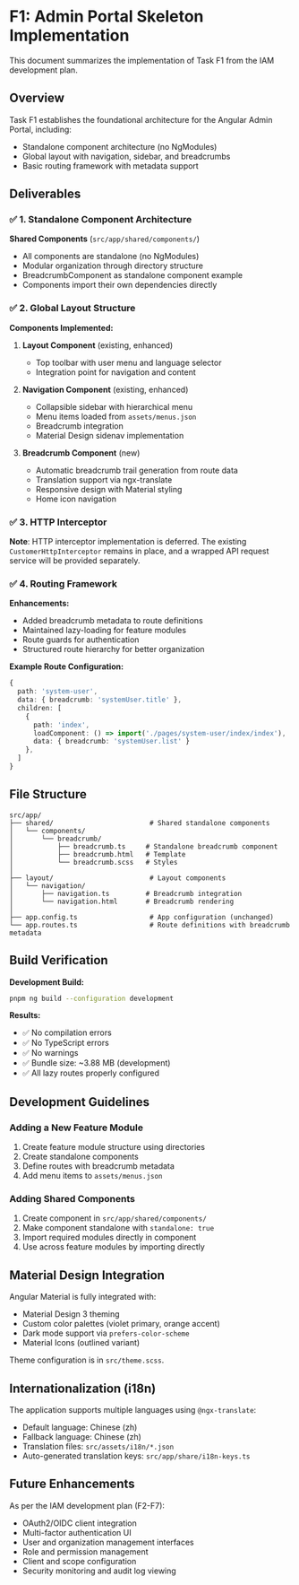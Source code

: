 # F1: Admin Portal Skeleton Implementation

This document summarizes the implementation of Task F1 from the IAM development plan.

## Overview

Task F1 establishes the foundational architecture for the Angular Admin Portal, including:
- Standalone component architecture (no NgModules)
- Global layout with navigation, sidebar, and breadcrumbs
- Basic routing framework with metadata support

## Deliverables

### ✅ 1. Standalone Component Architecture

**Shared Components** (`src/app/shared/components/`)
- All components are standalone (no NgModules)
- Modular organization through directory structure
- BreadcrumbComponent as standalone component example
- Components import their own dependencies directly

### ✅ 2. Global Layout Structure

**Components Implemented:**

1. **Layout Component** (existing, enhanced)
   - Top toolbar with user menu and language selector
   - Integration point for navigation and content

2. **Navigation Component** (existing, enhanced)
   - Collapsible sidebar with hierarchical menu
   - Menu items loaded from `assets/menus.json`
   - Breadcrumb integration
   - Material Design sidenav implementation

3. **Breadcrumb Component** (new)
   - Automatic breadcrumb trail generation from route data
   - Translation support via ngx-translate
   - Responsive design with Material styling
   - Home icon navigation

### ✅ 3. HTTP Interceptor

**Note**: HTTP interceptor implementation is deferred. The existing `CustomerHttpInterceptor` remains in place, and a wrapped API request service will be provided separately.

### ✅ 4. Routing Framework

**Enhancements:**
- Added breadcrumb metadata to route definitions
- Maintained lazy-loading for feature modules
- Route guards for authentication
- Structured route hierarchy for better organization

**Example Route Configuration:**
```typescript
{
  path: 'system-user',
  data: { breadcrumb: 'systemUser.title' },
  children: [
    { 
      path: 'index', 
      loadComponent: () => import('./pages/system-user/index/index'),
      data: { breadcrumb: 'systemUser.list' }
    },
  ]
}
```

## File Structure

```
src/app/
├── shared/                        # Shared standalone components
│   └── components/
│       └── breadcrumb/
│           ├── breadcrumb.ts     # Standalone breadcrumb component
│           ├── breadcrumb.html   # Template
│           └── breadcrumb.scss   # Styles
│
├── layout/                        # Layout components
│   └── navigation/
│       ├── navigation.ts         # Breadcrumb integration
│       └── navigation.html       # Breadcrumb rendering
│
├── app.config.ts                  # App configuration (unchanged)
└── app.routes.ts                  # Route definitions with breadcrumb metadata
```

## Build Verification

**Development Build:**
```bash
pnpm ng build --configuration development
```

**Results:**
- ✅ No compilation errors
- ✅ No TypeScript errors
- ✅ No warnings
- ✅ Bundle size: ~3.88 MB (development)
- ✅ All lazy routes properly configured

## Development Guidelines

### Adding a New Feature Module

1. Create feature module structure using directories
2. Create standalone components
3. Define routes with breadcrumb metadata
4. Add menu items to `assets/menus.json`

### Adding Shared Components

1. Create component in `src/app/shared/components/`
2. Make component standalone with `standalone: true`
3. Import required modules directly in component
4. Use across feature modules by importing directly

## Material Design Integration

Angular Material is fully integrated with:
- Material Design 3 theming
- Custom color palettes (violet primary, orange accent)
- Dark mode support via `prefers-color-scheme`
- Material Icons (outlined variant)

Theme configuration is in `src/theme.scss`.

## Internationalization (i18n)

The application supports multiple languages using `@ngx-translate`:
- Default language: Chinese (zh)
- Fallback language: Chinese (zh)
- Translation files: `src/assets/i18n/*.json`
- Auto-generated translation keys: `src/app/share/i18n-keys.ts`

## Future Enhancements

As per the IAM development plan (F2-F7):
- OAuth2/OIDC client integration
- Multi-factor authentication UI
- User and organization management interfaces
- Role and permission management
- Client and scope configuration
- Security monitoring and audit log viewing
